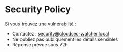 # Security Policy
Si vous trouvez une vulnérabilité :
- Contactez : security@cloudsec-watcher.local
- Ne publiez pas publiquement les détails sensibles
- Réponse prévue sous 72h
